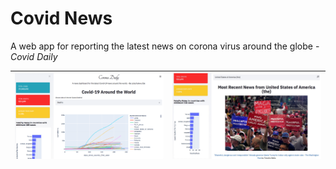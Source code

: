 # Covid News
A web app for reporting the latest news on corona virus around the globe - *Covid Daily*



| <a href="https://github.com/LotaIbe/covid-news"> <img src="images/covid-p1.png"> | <a href="https://github.com/LotaIbe/covid-news"> <img src="images/cover-p2.jpg"> |
|---------------------------------------------------------------------------------|---------------------------------------------------------------------------------|

